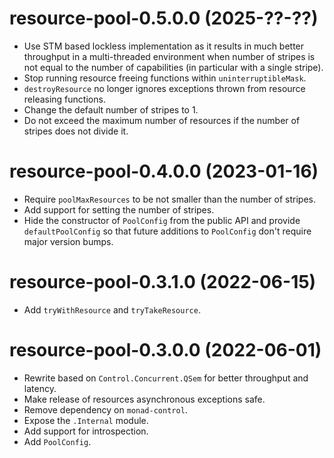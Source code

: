 # resource-pool-0.5.0.0 (2025-??-??)
* Use STM based lockless implementation as it results in much better throughput
  in a multi-threaded environment when number of stripes is not equal to the
  number of capabilities (in particular with a single stripe).
* Stop running resource freeing functions within `uninterruptibleMask`.
* `destroyResource` no longer ignores exceptions thrown from resource releasing
  functions.
* Change the default number of stripes to 1.
* Do not exceed the maximum number of resources if the number of stripes does
  not divide it.

# resource-pool-0.4.0.0 (2023-01-16)
* Require `poolMaxResources` to be not smaller than the number of stripes.
* Add support for setting the number of stripes.
* Hide the constructor of `PoolConfig` from the public API and provide
  `defaultPoolConfig` so that future additions to `PoolConfig` don't require
  major version bumps.

# resource-pool-0.3.1.0 (2022-06-15)
* Add `tryWithResource` and `tryTakeResource`.

# resource-pool-0.3.0.0 (2022-06-01)
* Rewrite based on `Control.Concurrent.QSem` for better throughput and latency.
* Make release of resources asynchronous exceptions safe.
* Remove dependency on `monad-control`.
* Expose the `.Internal` module.
* Add support for introspection.
* Add `PoolConfig`.
